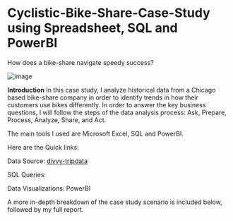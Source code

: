 # Cyclistic-Bike-Share-Case-Study using Spreadsheet, SQL and PowerBI
How does a bike-share navigate speedy success?

![image](https://github.com/user-attachments/assets/a9149887-8d0d-4d6b-91ad-2b43592f6fa0)

**Introduction**
In this case study, I analyze historical data from a Chicago based bike-share company in order to identify trends in how their customers use bikes differently. In order to answer the key business questions, I will follow the steps of the data analysis process: Ask, Prepare, Process, Analyze, Share, and Act.

The main tools I used are Microsoft Excel, SQL and PowerBI. 


Here are the Quick links:

Data Source: [divvy-tripdata]([https://yourlink.com](https://divvy-tripdata.s3.amazonaws.com/index.html))


SQL Queries:

Data Visualizations: PowerBI


A more in-depth breakdown of the case study scenario is included below, followed by my full report.
